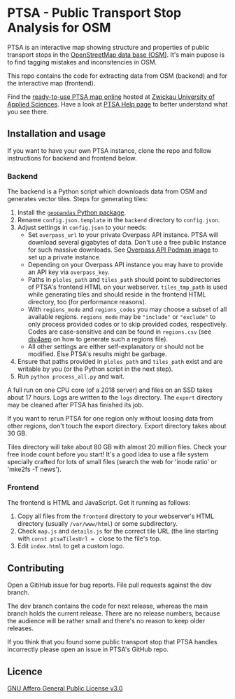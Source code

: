 # PTSA - Public Transport Stop Analysis for OSM

PTSA is an interactive map showing structure and properties of public transport stops in the [OpenStreetMap data base (OSM)](https://osm.org). It's main pupose is to find tagging mistakes and inconsitencies in OSM.

This repo contains the code for extracting data from OSM (backend) and for the interactive map (frontend).

Find the [ready-to-use PTSA map online](https://gauss.whz.de/ptsa) hosted at [Zwickau University of Applied Sciences](https://whz.de). Have a look at [PTSA Help page](https://gauss.whz.de/ptsa/help.html) to better understand what you see there.

## Installation and usage

If you want to have your own PTSA instance, clone the repo and follow instructions for backend and frontend below.

### Backend

The backend is a Python script which downloads data from OSM and generates vector tiles. Steps for generating tiles:

1. Install the [`geopandas` Python package](https://geopandas.org).
2. Rename `config.json.template` in the `backend` directory to `config.json`.
3. Adjust settings in `config.json` to your needs:
   * Set `overpass_url` to your private Overpass API instance. PTSA will download several gigabytes of data. Don't use a free public instance for such massive downloads. See [Overpass API Podman image](https://github.com/jeflem/overpass-podman) to set up a private instance.
   * Depending on your Overpass API instance you may have to provide an API key via `overpass_key`.
   * Paths in `ploles_path` and `tiles_path` should point to subdirectories of PTSA's frontend HTML on your webserver. `tiles_tmp_path` is used while generating tiles and should reside in the frontend HTML directory, too (for performance reasons).
   * With `regions_mode` and `regions_codes` you may choose a subset of all available regions. `regions_mode` may be `"include"` or `"exclude"` to only process provided codes or to skip provided codes, respectively. Codes are case-sensitive and can be found in `regions.csv` (see [div4aep](https://github.com/jeflem/div4aep) on how to generate such a regions file).
   * All other settings are either self-explanatory or should not be modified. Else PTSA's results might be garbage.
4. Ensure that paths provided in `ploles_path` and `tiles_path` exist and are writable by you (or the Python script in the next step).
5. Run `python process_all.py` and wait.

A full run on one CPU core (of a 2018 server) and files on an SSD takes about 17 hours. Logs are written to the `logs` directory. The `export` directory may be cleaned after PTSA has finished its job.

If you want to rerun PTSA for one region only without loosing data from other regions, don't touch the export directory. Export directory takes about 30 GB.

Tiles directory will take about 80 GB with almost 20 million files. Check your free inode count before you start! It's a good idea to use a file system specially crafted for lots of small files (search the web for 'inode ratio' or 'mke2fs -T news').

### Frontend

The frontend is HTML and JavaScript. Get it running as follows:
1. Copy all files from the `frontend` directory to your webserver's HTML directory (usually `/var/www/html`) or some subdirectory.
2. Check `map.js` and `details.js` for the correct tile URL (the line starting with `const ptsaTilesUrl = ` close to the file's top.
3. Edit `index.html` to get a custom logo.

## Contributing

Open a GitiHub issue for bug reports. File pull requests against the dev branch.

The dev branch contains the code for next release, whereas the main branch holds the current release. There are no release numbers, because the audience will be rather small and there's no reason to keep older releases.

If you think that you found some public transport stop that PTSA handles incorrectly please open an issue in PTSA's GitHub repo.

## Licence

[GNU Affero General Public License v3.0](https://www.gnu.org/licenses/agpl-3.0.html.en)